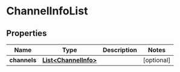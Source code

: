 
# ChannelInfoList

## Properties
Name | Type | Description | Notes
------------ | ------------- | ------------- | -------------
**channels** | [**List&lt;ChannelInfo&gt;**](ChannelInfo.md) |  |  [optional]



